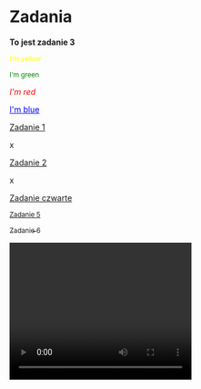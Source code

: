 <!DOCTYPE html>
<html>
<head>
<h1>Zadania</h1>
</head>
<body>
<p><b>To jest zadanie 3</b></p>
<p style="color:yellow"><small>I'm yellow</small></p>
<p style="color:green"><sub>I'm green</sub></p>
<p style="color:red"><i>I'm red </i></p>
<p style="color:blue"><ins> I'm blue</ins></p>


<p><a href="https://yoda20039.github.io/zadania/">Zadanie 1</a></p>x
<p><a href="https://yoda20039.github.io/Zadanie-2/">Zadanie 2</a></p>x
<p><a href=" Zadanie-1.io ">Zadanie czwarte</a></p>
<p><a href=" "><small>Zadanie 5</small></a></p>
<p><a href=" "><sub>Zadanie 6</sub></a></p>
  <video width="320" height="240" controls>
    <source src="Pickle Rick .mp4" type="video/mp4">
</body>
</html>
